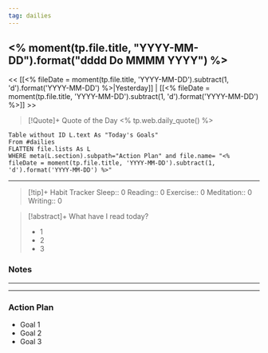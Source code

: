 ```yaml
---
tag: dailies
---
```

## <% moment(tp.file.title, "YYYY-MM-DD").format("dddd Do MMMM YYYY") %>
<< [[<% fileDate = moment(tp.file.title, 'YYYY-MM-DD').subtract(1, 'd').format('YYYY-MM-DD') %>|Yesterday]] | [[<% fileDate = moment(tp.file.title, 'YYYY-MM-DD').subtract(1, 'd').format('YYYY-MM-DD') %>]] >>
> [!Quote]+ Quote of the Day
> <% tp.web.daily_quote() %>


```dataview
Table without ID L.text As "Today's Goals"
From #dailies 
FLATTEN file.lists As L
WHERE meta(L.section).subpath="Action Plan" and file.name= "<% fileDate = moment(tp.file.title, 'YYYY-MM-DD').subtract(1, 'd').format('YYYY-MM-DD') %>"
```
---


> [!tip]+ Habit Tracker
> Sleep:: 0
> Reading:: 0
> Exercise:: 0
> Meditation:: 0
> Writing:: 0


> [!abstract]+ What have I read today?
> - 1
> - 2
> - 3

### Notes

---
---
### Action Plan
- Goal 1
- Goal 2
- Goal 3
